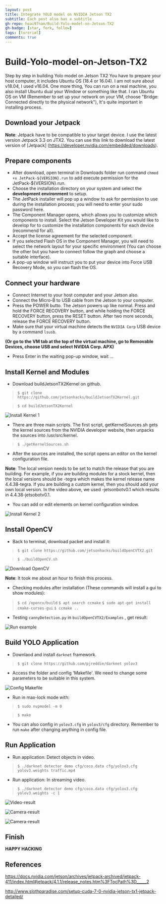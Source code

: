 ```yaml
---
layout: post
title: Integrate YOLO model on NVIDIA Jetson TX2
subtitle: Each post also has a subtitle
gh-repo: hoai97nam/Build-Yolo-model-on-Jetson-TX2
gh-badge: [star, fork, follow]
tags: [turorial]
comments: true
---
```

# Build-Yolo-model-on-Jetson-TX2
Step by step in building Yolo model on Jetson TX2
You have to prepare your host computer, it includes Ubuntu OS (18.4 or 16.04). I am not sure about v18.04, I used v16.04. One more thing, You can run on a real machine, you also install Ubuntu dual your Window or something like that. I ran Ubuntu OS on VM (Remember to set up your network on your VM, choose "Bridge: Connected directly to the physical network"), It's quite important in installing process.
## Download your Jetpack
**Note**: Jetpack have to be compatible to your target device. I use the latest version Jetpack 3.3 on JTX2.
You can use this link to download the latest version of [Jetpack] (https://developer.nvidia.com/embedded/downloads).
## Prepare components
- After download, open terminal in Downloads folder run command `chmod +x JetPack-${VERSION}.run` to add execute permission for the JetPack-${VERSION}.run.
- Choose the installation directory on your system and select the **development environment** to setup.
- The JetPack installer will pop up a window to ask for permission to use during the installation process; you will need to enter your sudo password here.
- The Component Manager opens, which allows you to customize which components to install. Select the Jetson Developer Kit you would like to develop for to customize the installation components for each device (recommend for all).
- Accept the license agreement for the selected component.
- If you selected Flash OS in the Component Manager, you will need to select the network layout for your specific environment (You can choose the other but you have to connect follow the graph and choose a suitable interface).
- A pop-up window will instruct you to put your device into Force USB Recovery Mode, so you can flash the OS.
## Connect your hardware
- Connect Internet to your host computer and your Jetson also.
- Connect the Micro-B to USB cable from the Jetson to your computer.
- Press the POWER butto. The Jetson powers up like normal. Press and hold the FORCE RECOVERY button, and while holding the FORCE RECOVERY button, press the RESET button. After two more seconds, release the FORCE RECOVERY button.
- Make sure that your virtual machine detects the `NVIDIA Corp` USB device by a command `lsusb`.

__(Or go to the VM tab at the top of the virtual machine, go to Removable Devices, choose USB and select NVIDIA Corp. APX)__
- Press Enter in the waiting pop-up window, wait ...

## Install Kernel and Modules
- Download buildJetsonTX2Kernel on github.
>`$ git clone https://github.com/jetsonhacks/buildJetsonTX2Kernel.git`

>`$ cd buildJetsonTX2Kernel`

![Install Kernel 1](https://github.com/hoai97nam/Build-Yolo-model-on-Jetson-TX2/blob/master/images/ker1.png?raw=true)

- There are three main scripts. The first script, getKernelSources.sh gets the kernel sources from the NVIDIA developer website, then unpacks the sources into /usr/src/kernel.

>`$ ./getKernelSources.sh`

- After the sources are installed, the script opens an editor on the kernel configuration file.

**Note**: The local version needs to be set to match the release that you are building. For example, if you are building modules for a stock kernel, then the local versions should be -tegra which makes the kernel release name 4.4.38-tegra. If you are building a custom kernel, then you should add your own local version. In the video above, we used -jetsonbotv0.1 which results in 4.4.38-jetsobotv0.1.

- You can add or edit elements on kernel configuration window.

![Install Kernel 2](https://github.com/hoai97nam/Build-Yolo-model-on-Jetson-TX2/blob/master/images/ker2.png)

## Install OpenCV

- Back to terminal, download packet and install it:

>`$ git clone https://github.com/jetsonhacks/buildOpenCVTX2.git`

>`$ ./buildOpenCV.sh`

![Download OpenCV](https://github.com/hoai97nam/Build-Yolo-model-on-Jetson-TX2/blob/master/images/cv4.png)

**Note**: It took me about an hour to finish this process. 

- Checking modules after installation (These commands will install a gui to show modules):

>`$ cd /opencv/build`
>`$ apt search ccmake`
>`$ sudo apt-get install cmake-curses-gui`
>`$ ccmake ..`

- Testing `cannyDetection.py` in `buildOpenCVTX2/Examples` , get result:

![Run example](https://github.com/hoai97nam/Build-Yolo-model-on-Jetson-TX2/blob/master/images/cv7.png)

## Build YOLO Application

- Downlaod and install `darknet` framework.

>`$ git clone https://github.com/pjreddie/darknet yolov3`

- Access the folder and config 'Makefile'. We need to change some parameters to be suitable in this system.

![Config Makefile](https://github.com/hoai97nam/Build-Yolo-model-on-Jetson-TX2/blob/master/images/y4.png)


- Run in max-lock mode with:

>`$ sudo nvpmodel -m 0`

>`$ make`

- You can also config in `yolov3.cfg` in `yolov3/cfg` directory. Remember to run `make` after changing anything in config file.

## Run Application

- Run application: Detect objects in video.

>`$ ./darknet detector demo cfg/coco.data cfg/yolov3.cfg yolov3.weights traffic.mp4`

- Run application: In streaming video.

>`$ ./darknet detector demo cfg/coco.data cfg/yolov3.cfg yolov3.weights -c 1`

![Video-result](https://github.com/hoai97nam/Build-Yolo-model-on-Jetson-TX2/blob/master/images/y2.png)

![Camera-result](https://github.com/hoai97nam/Build-Yolo-model-on-Jetson-TX2/blob/master/images/r2.png)

![Camera-result](https://github.com/hoai97nam/Build-Yolo-model-on-Jetson-TX2/blob/master/images/r3.png)

## Finish

**HAPPY HACKING**

## References
https://docs.nvidia.com/jetson/archives/jetpack-archived/jetpack-411/index.html#jetpack/4.1.1/release_notes.htm%3FTocPath%3D_____2

http://www.slothparadise.com/setup-cuda-7-0-nvidia-jetson-tx1-jetpack-detailed/


